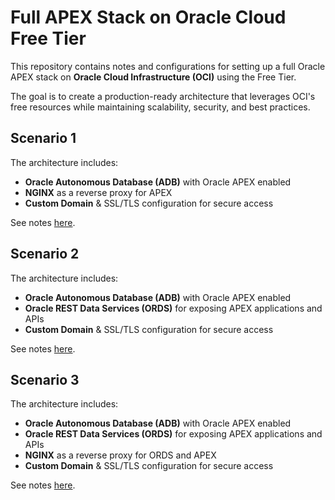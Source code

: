 # Full APEX Stack on Oracle Cloud Free Tier

This repository contains notes and configurations for setting up a full Oracle APEX stack on **Oracle Cloud Infrastructure (OCI)** using the Free Tier. 

The goal is to create a production-ready architecture that leverages OCI's free resources while maintaining scalability, security, and best practices.

## Scenario 1

The architecture includes:
- **Oracle Autonomous Database (ADB)** with Oracle APEX enabled
- **NGINX** as a reverse proxy for APEX
- **Custom Domain** & SSL/TLS configuration for secure access

See notes [here](./docs/scenario_1.md).

## Scenario 2

The architecture includes:
- **Oracle Autonomous Database (ADB)** with Oracle APEX enabled
- **Oracle REST Data Services (ORDS)** for exposing APEX applications and APIs
- **Custom Domain** & SSL/TLS configuration for secure access

See notes [here](./docs/scenario_2.md).

## Scenario 3

The architecture includes:
- **Oracle Autonomous Database (ADB)** with Oracle APEX enabled
- **Oracle REST Data Services (ORDS)** for exposing APEX applications and APIs
- **NGINX** as a reverse proxy for ORDS and APEX
- **Custom Domain** & SSL/TLS configuration for secure access

See notes [here](./docs/scenario_3.md).

